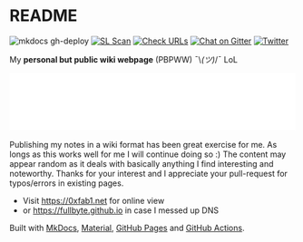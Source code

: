 # README

![mkdocs gh-deploy](https://github.com/FullByte/FullByte.github.io/workflows/mkdocs%20gh-deploy/badge.svg?branch=master)
[![SL Scan](https://github.com/FullByte/FullByte.github.io/actions/workflows/shiftleft-analysis.yml/badge.svg?branch=master)](https://github.com/FullByte/FullByte.github.io/actions/workflows/shiftleft-analysis.yml)
[![Check URLs](https://github.com/FullByte/FullByte.github.io/actions/workflows/checkurls.yml/badge.svg)](https://github.com/FullByte/FullByte.github.io/actions/workflows/checkurls.yml)
[![Chat on Gitter](https://badges.gitter.im/FullByte.github.io.svg)](https://gitter.im/FullByte/community/)
[![Twitter](https://img.shields.io/badge/twitter-%40zerogdoubled-%231da1f2)](https://twitter.com/zerogdoubled)

My **personal but public wiki webpage** (PBPWW) ¯\\_(ツ)_/¯ LoL

![Header](header.svg)

Publishing my notes in a wiki format has been great exercise for me. As longs as this works well for me I will continue doing so :) The content may appear random as it deals with basically anything I find interesting and noteworthy. Thanks for your interest and I appreciate your pull-request for typos/errors in existing pages.

- Visit <https://0xfab1.net> for online view
- or <https://fullbyte.github.io> in case I messed up DNS

Built with [MkDocs](https://github.com/mkdocs/mkdocs/), [Material](https://github.com/squidfunk/mkdocs-material), [GitHub Pages](https://pages.github.com/) and [GitHub Actions](https://github.com/features/actions).
